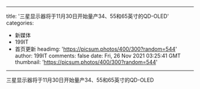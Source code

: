 
---
title: '三星显示器将于11月30日开始量产34、55和65英寸的QD-OLED'
categories: 
 - 新媒体
 - 199IT
 - 首页更新
headimg: 'https://picsum.photos/400/300?random=544'
author: 199IT
comments: false
date: Fri, 26 Nov 2021 03:25:41 GMT
thumbnail: 'https://picsum.photos/400/300?random=544'
---

<div>   
三星显示器将于11月30日开始量产34、55和65英寸的QD-OLED  
</div>
            
